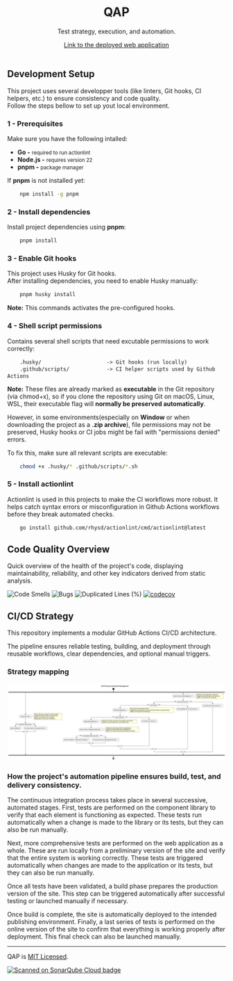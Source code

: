 <div align="center">
    <h1>QAP</h1>
    <p>Test strategy, execution, and automation.</p>
    <a href="https://hawk-user.github.io/QAP/">Link to the deployed web application</a>
</div>

</br>

## Development Setup
This project uses several developper tools (like linters, Git hooks, CI helpers, etc.) to ensure consistency and code quality.</br>Follow the steps bellow to set up yout local environment.

### 1 - Prerequisites
Make sure you have the following intalled:
- **Go -** <small> required to run actionlint</small>
- **Node.js -** <small> requires version 22</small>
- **pnpm -** <small> package manager</small>

If **pnpm** is not installed yet:

```bash
    npm install -g pnpm
```

### 2 - Install dependencies
Install project dependencies using **pnpm**:

```bash
    pnpm install
```

### 3 - Enable Git hooks
This project uses <a hreh="https://typicode.github.io/husky/">Husky</a> for Git hooks.</br>After installing dependencies, you need to enable Husky manually:

```bash
    pnpm husky install
```

**Note:** This commands activates the pre-configured hooks.

### 4 - Shell script permissions
Contains several shell scripts that need excutable permissions to work correctly:

```
    .husky/                     -> Git hooks (run locally)
    .github/scripts/            -> CI helper scripts used by Github Actions
```

**Note:** These files are already marked as **executable** in the Git repository (via chmod+x), so if you clone the repository using Git on macOS, Linux, WSL, their executable flag will **normally be preserved automatically**.

However, in some environments(especially on **Window** or when downloading the project as a **.zip archive**), file permissions may not be preserved, Husky hooks or CI jobs might be fail with "permissions denied" errors.

To fix this, make sure all relevant scripts are executable:

```bash
    chmod +x .husky/* .github/scripts/*.sh
```

### 5 - Install actionlint
Actionlint is used in this projects to make the CI workflows more robust. It helps catch syntax errors or misconfiguration in Github Actions workflows before they break automated checks.

```bash
    go install github.com/rhysd/actionlint/cmd/actionlint@latest
```

## Code Quality Overview

Quick overview of the health of the project's code, displaying maintainability, reliability, and other key indicators derived from static analysis.

![Code Smells](https://sonarcloud.io/api/project_badges/measure?project=hawk-user_QAP&metric=code_smells)
![Bugs](https://sonarcloud.io/api/project_badges/measure?project=hawk-user_QAP&metric=bugs)
![Duplicated Lines (%)](https://sonarcloud.io/api/project_badges/measure?project=hawk-user_QAP&metric=duplicated_lines_density)
[![codecov](https://codecov.io/gh/hawk-user/QAP/graph/badge.svg?token=3V63X2XTS2)](https://codecov.io/gh/hawk-user/QAP)


## CI/CD Strategy

This repository implements a modular GitHub Actions CI/CD architecture.

The pipeline ensures reliable testing, building, and deployment through reusable workflows, clear dependencies, and optional manual triggers.


### Strategy mapping
![CI/CD Diagram](/docs/diagrams/CI-CD.pipeline.svg)

### How the project's automation pipeline ensures build, test, and delivery consistency.

The continuous integration process takes place in several successive, automated stages. First, tests are performed on the component library to verify that each element is functioning as expected. These tests run automatically when a change is made to the library or its tests, but they can also be run manually.

Next, more comprehensive tests are performed on the web application as a whole. These are run locally from a preliminary version of the site and verify that the entire system is working correctly. These tests are triggered automatically when changes are made to the application or its tests, but they can also be run manually.

Once all tests have been validated, a build phase prepares the production version of the site. This step can be triggered automatically after successful testing or launched manually if necessary.

Once build is complete, the site is automatically deployed to the intended publishing environment. Finally, a last series of tests is performed on the online version of the site to confirm that everything is working properly after deployment. This final check can also be launched manually.


---

<p>
    QAP is <a href="LICENSE">MIT Licensed</a>.
</p>

<a href="https://sonarcloud.io/summary/new_code?id=hawk-user_QAP">
    <img
        alt="Scanned on SonarQube Cloud badge"
        src="https://sonarcloud.io/images/project_badges/sonarcloud-highlight.svg"/>
</a>
